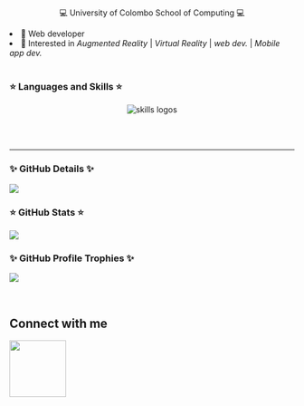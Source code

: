 <!--![251549114-4f00f6c8-1b95-40b1-8d83-2ddde17365d4](https://github.com/kavishka-sulakshana/kavishka-sulakshana/assets/73744585/e48527f1-7944-4816-89a3-24af8752fd91)-->


<p align='center'>💻 University of Colombo School of Computing 💻<br></p>
<div>
  <li> 📡 Web developer </li>
  <li> 🔦 Interested in <i>Augmented Reality</i> | <i>Virtual Reality</i> | <i>web dev.</i> | <i>Mobile app dev.</i> </li>
</div>

<br>

### ⭐ Languages and Skills ⭐
<p align="center"> 
<img src="https://skillicons.dev/icons?i=c,cpp,py,nodejs,js,ts,java,html,php,scala,octave,react,spring,express,css,tailwind,threejs,vscode,mongodb,mysql,postgresql,firebase,github,figma" alt="skills logos" /> <br>
</p>

<br>

<!--![Visitors](https://api.visitorbadge.io/api/visitors?path=https%3A%2F%2Fgithub.com%2Fkavishka-sulakshana&countColor=%23d9e3f0&theme=transparent&style=flat-square)-->

<br>
<hr>

### ✨ GitHub Details ✨

![](http://github-profile-summary-cards.vercel.app/api/cards/profile-details?username=Gagana125&theme=transparent)
<br>

### ⭐ GitHub Stats ⭐
  
![](http://github-profile-summary-cards.vercel.app/api/cards/stats?username=Gagana125&theme=transparent)

### ✨ GitHub Profile Trophies ✨

![](https://github-profile-trophy.vercel.app/?username=Gagana125&column=6)

<br>
<h2>Connect with me </h2>

<a href="www.linkedin.com/in/gagana-samarasekara" target="_blank">
<img src="https://content.linkedin.com/content/dam/brand/site/img/logo/new-2019-logo.png" width="100px"/></a>
&nbsp;&nbsp;&nbsp;&nbsp;&nbsp;
